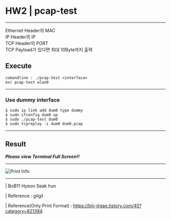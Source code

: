 # HW2 | pcap-test

---
Ethernet Header의 MAC<br>
IP Header의 IP<br>
TCP Header의 PORT<br>
TCP Payload가 있다면 최대 10Byte까지 출력

## Execute
```
comandline : ./pcap-test <interface>
ex) pcap-test wlan0
```
---
### Use dummy interface
```
$ sudo ip link add dum0 type dummy
$ sudo ifconfig dum0 up
$ sudo ./pcap-test dum0
$ sudo tcpreplay -i dum0 dum0.pcap
```
---
## Result
_**Please view Terminal Full Screen!!**_

---
![Print Info](https://user-images.githubusercontent.com/79035672/182746508-7c5baeef-d425-4694-88c9-a2f4038ebd41.png)

---
| BoB11 Hyeon Seak hun

| Reference : gilgil

| Reference(Only Print Format) : https://biji-jjigae.tistory.com/45?category=821384
